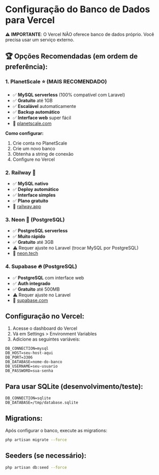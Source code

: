 # Configuração do Banco de Dados para Vercel

⚠️ **IMPORTANTE**: O Vercel NÃO oferece banco de dados próprio. Você precisa usar um serviço externo.

## 🏆 Opções Recomendadas (em ordem de preferência):

### 1. **PlanetScale** ⭐ (MAIS RECOMENDADO)
- ✅ **MySQL serverless** (100% compatível com Laravel)
- ✅ **Gratuito** até 1GB
- ✅ **Escalável** automaticamente
- ✅ **Backup automático**
- ✅ **Interface web** super fácil
- 🔗 [planetscale.com](https://planetscale.com)

**Como configurar:**
1. Crie conta no PlanetScale
2. Crie um novo banco
3. Obtenha a string de conexão
4. Configure no Vercel

### 2. **Railway** 🚂
- ✅ **MySQL nativo**
- ✅ **Deploy automático**
- ✅ **Interface simples**
- ✅ **Plano gratuito**
- 🔗 [railway.app](https://railway.app)

### 3. **Neon** 🌟 (PostgreSQL)
- ✅ **PostgreSQL serverless**
- ✅ **Muito rápido**
- ✅ **Gratuito** até 3GB
- ⚠️ Requer ajuste no Laravel (trocar MySQL por PostgreSQL)
- 🔗 [neon.tech](https://neon.tech)

### 4. **Supabase** 🔥 (PostgreSQL)
- ✅ **PostgreSQL** com interface web
- ✅ **Auth integrado**
- ✅ **Gratuito** até 500MB
- ⚠️ Requer ajuste no Laravel
- 🔗 [supabase.com](https://supabase.com)

## Configuração no Vercel:

1. Acesse o dashboard do Vercel
2. Vá em Settings > Environment Variables
3. Adicione as seguintes variáveis:

```
DB_CONNECTION=mysql
DB_HOST=seu-host-aqui
DB_PORT=3306
DB_DATABASE=nome-do-banco
DB_USERNAME=seu-usuario
DB_PASSWORD=sua-senha
```

## Para usar SQLite (desenvolvimento/teste):
```
DB_CONNECTION=sqlite
DB_DATABASE=/tmp/database.sqlite
```

## Migrations:
Após configurar o banco, execute as migrations:
```bash
php artisan migrate --force
```

## Seeders (se necessário):
```bash
php artisan db:seed --force
```
